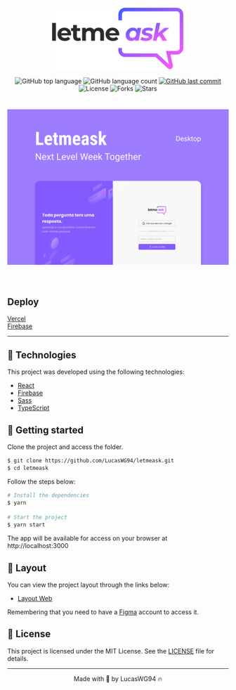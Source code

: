 <p align="center">
  <img alt="Letmeask" src=".github/logo.svg" width="300px">
</p>

<p align="center">
  <img alt="GitHub top language" src="https://img.shields.io/github/languages/top/LucasWG94/letmeask?message=MIT&color=5965E0&labelColor=121214">

  <img alt="GitHub language count" src="https://img.shields.io/github/languages/count/LucasWG94/letmeask?message=MIT&color=5965E0&labelColor=121214">

  <a href="https://github.com/LucasWG94/letmeask/commits/main">
    <img alt="GitHub last commit" src="https://img.shields.io/github/last-commit/LucasWG94/letmeask?message=MIT&color=5965E0&labelColor=121214">
  </a>

  <img  src="https://img.shields.io/static/v1?label=license&message=MIT&color=5965E0&labelColor=121214" alt="License">

  <img src="https://img.shields.io/github/forks/LucasWG94/letmeask?label=forks&message=MIT&color=5965E0&labelColor=121214" alt="Forks">

  <img src="https://img.shields.io/github/stars/LucasWG94/letmeask?label=stars&message=MIT&color=5965E0&labelColor=121214" alt="Stars">
</p>

<h1 align="center">
    <img alt="Letmeask" title="Letmeask" src=".github/cover.svg" />
</h1>

<br>

## Deploy

[Vercel](https://letmeask-beta.vercel.app)
<br />
[Firebase](https://letmeask-c53ee.web.app)

---

## 🧪 Technologies

This project was developed using the following technologies:

-   [React](https://reactjs.org)
-   [Firebase](https://firebase.google.com/)
-   [Sass](https://sass-lang.com/)
-   [TypeScript](https://www.typescriptlang.org/)

## 🚀 Getting started

Clone the project and access the folder.

```bash
$ git clone https://github.com/LucasWG94/letmeask.git
$ cd letmeask
```

Follow the steps below:

```bash
# Install the dependencies
$ yarn

# Start the project
$ yarn start
```

The app will be available for access on your browser at http://localhost:3000

## 🔖 Layout

You can view the project layout through the links below:

-   [Layout Web](https://www.figma.com/file/u0BQK8rCf2KgzcukdRRCWh/Letmeask/duplicate)

Remembering that you need to have a [Figma](http://figma.com/) account to access it.

## 📝 License

This project is licensed under the MIT License. See the [LICENSE](LICENSE) file for details.

---

<p align="center">Made with 💜 by LucasWG94 🔥</p>
